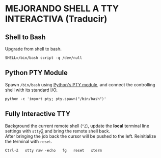 # MEJORANDO SHELL A TTY INTERACTIVA \(Traducir\)

## Shell to Bash

Upgrade from shell to bash.

`SHELL=/bin/bash script -q /dev/null`

## Python PTY Module

Spawn `/bin/bash` using [Python's PTY module](https://docs.python.org/3/library/pty.html), and connect the controlling shell with its standard I/O.

`python -c 'import pty; pty.spawn("/bin/bash")'`

## Fully Interactive TTY

Background the current remote shell \(`^Z`\), update the **local** terminal line settings with `stty`[2](https://0xffsec.com/handbook/shells/full-tty/#fn:2) and bring the remote shell back.  
After bringing the job back the cursor will be pushed to the left. Reinitialize the terminal with `reset`.

`Ctrl-Z  
stty raw -echo  
fg  
reset  
xterm`


